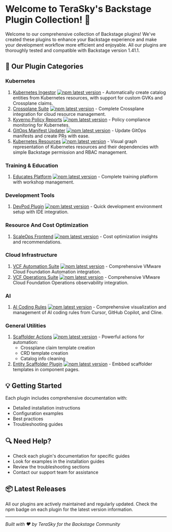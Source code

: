 # Welcome to TeraSky's Backstage Plugin Collection! 🚀

Welcome to our comprehensive collection of Backstage plugins! We've created these plugins to enhance your Backstage experience and make your development workflow more efficient and enjoyable. All our plugins are thoroughly tested and compatible with Backstage version 1.41.1.

## 🔧 Our Plugin Categories

### Kubernetes
1. [Kubernetes Ingestor](./plugins/kubernetes-ingestor/overview.md) [![npm latest version](https://img.shields.io/npm/v/@terasky/backstage-plugin-kubernetes-ingestor/latest.svg)](https://www.npmjs.com/package/@terasky/backstage-plugin-kubernetes-ingestor) - Automatically create catalog entities from Kubernetes resources, with support for custom GVKs and Crossplane claims.
2. [Crossplane Suite](./plugins/crossplane/overview.md) [![npm latest version](https://img.shields.io/npm/v/@terasky/backstage-plugin-crossplane-resources-frontend/latest.svg)](https://www.npmjs.com/package/@terasky/backstage-plugin-crossplane-resources-frontend) - Complete Crossplane integration for cloud resource management.
3. [Kyverno Policy Reports](./plugins/kyverno/overview.md) [![npm latest version](https://img.shields.io/npm/v/@terasky/backstage-plugin-kyverno-policy-reports/latest.svg)](https://www.npmjs.com/package/@terasky/backstage-plugin-kyverno-policy-reports) - Policy compliance monitoring for Kubernetes.
4. [GitOps Manifest Updater](./plugins/gitops-manifest-updater/overview.md) [![npm latest version](https://img.shields.io/npm/v/@terasky/backstage-plugin-gitops-manifest-updater/latest.svg)](https://www.npmjs.com/package/@terasky/backstage-plugin-gitops-manifest-updater) - Update GitOps manifests and create PRs with ease.
5. [Kubernetes Resources](./plugins/kubernetes/overview.md) [![npm latest version](https://img.shields.io/npm/v/@terasky/backstage-plugin-kubernetes-resources-frontend/latest.svg)](https://www.npmjs.com/package/@terasky/backstage-plugin-kubernetes-resources-frontend) - Visual graph representation of Kubernetes resources and their dependencies with simple Backstage permission and RBAC management.

### Training & Education
1. [Educates Platform](./plugins/educates/overview.md) [![npm latest version](https://img.shields.io/npm/v/@terasky/backstage-plugin-educates/latest.svg)](https://www.npmjs.com/package/@terasky/backstage-plugin-educates) - Complete training platform with workshop management.

### Development Tools
1. [DevPod Plugin](./plugins/devpod/overview.md) [![npm latest version](https://img.shields.io/npm/v/@terasky/backstage-plugin-devpod/latest.svg)](https://www.npmjs.com/package/@terasky/backstage-plugin-devpod) - Quick development environment setup with IDE integration.

### Resource And Cost Optimization
1. [ScaleOps Frontend](./plugins/scaleops/frontend/about.md) [![npm latest version](https://img.shields.io/npm/v/@terasky/backstage-plugin-scaleops-frontend/latest.svg)](https://www.npmjs.com/package/@terasky/backstage-plugin-scaleops-frontend) - Cost optimization insights and recommendations.

### Cloud Infrastructure
1. [VCF Automation Suite](./plugins/vcf-automation/overview.md) [![npm latest version](https://img.shields.io/npm/v/@terasky/backstage-plugin-vcf-automation/latest.svg)](https://www.npmjs.com/package/@terasky/backstage-plugin-vcf-automation) - Comprehensive VMware Cloud Foundation Automation integration.
2. [VCF Operations Suite](./plugins/vcf-operations/overview.md) [![npm latest version](https://img.shields.io/npm/v/@terasky/backstage-plugin-vcf-automation/latest.svg)](https://www.npmjs.com/package/@terasky/backstage-plugin-vcf-operations) - Comprehensive VMware Cloud Foundation Operations observability integration.

### AI
1. [AI Coding Rules](./plugins/ai-rules-plugin/overview.md) [![npm latest version](https://img.shields.io/npm/v/@terasky/backstage-plugin-ai-rules/latest.svg)](https://www.npmjs.com/package/@terasky/backstage-plugin-ai-rules) - Comprehensive visualization and management of AI coding rules from Cursor, GitHub Copilot, and Cline.

### General Utilities
1. [Scaffolder Actions](./plugins/scaffolder-actions/overview.md) [![npm latest version](https://img.shields.io/npm/v/@terasky/backstage-plugin-scaffolder-backend-module-terasky-utils/latest.svg)](https://www.npmjs.com/package/@terasky/backstage-plugin-scaffolder-backend-module-terasky-utils) - Powerful actions for automation:  
    * Crossplane claim template creation  
    * CRD template creation  
    * Catalog info cleaning  
2. [Entity Scaffolder Plugin](./plugins/entity-scaffolder/frontend/about.md) [![npm latest version](https://img.shields.io/npm/v/@terasky/backstage-plugin-entity-scaffolder-content/latest.svg)](https://www.npmjs.com/package/@terasky/backstage-plugin-entity-scaffolder-content) - Embbed scaffolder templates in component pages.







## 💡 Getting Started

Each plugin includes comprehensive documentation with:
- Detailed installation instructions
- Configuration examples
- Best practices
- Troubleshooting guides

## 🔍 Need Help?

- Check each plugin's documentation for specific guides
- Look for examples in the installation guides
- Review the troubleshooting sections
- Contact our support team for assistance

## 📦 Latest Releases

All our plugins are actively maintained and regularly updated. Check the npm badge on each plugin for the latest version information.

---

*Built with ❤️ by TeraSky for the Backstage Community*
